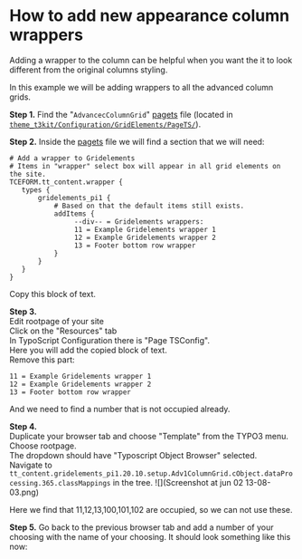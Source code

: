 # How to add new appearance column wrappers

Adding a wrapper to the column can be helpful when you want the it to look different from the original columns styling.

In this example we will be adding wrappers to all the advanced column grids.

**Step 1.** Find the "```AdvancecColumnGrid```" [pagets](https://github.com/t3kit/theme_t3kit/blob/master/Configuration/GridElements/PageTS/AdvColumnGrid.pagets) file (located in [```theme_t3kit/Configuration/GridElements/PageTS/```](https://github.com/t3kit/theme_t3kit/blob/master/Configuration/GridElements/PageTS/)).  

**Step 2.** Inside the [pagets](https://github.com/t3kit/theme_t3kit/blob/master/Configuration/ContentElements/Quote.pagets) file we will find a section that we will need:
```
# Add a wrapper to Gridelements
# Items in "wrapper" select box will appear in all grid elements on the site.
TCEFORM.tt_content.wrapper {
   types {
       gridelements_pi1 {
           # Based on that the default items still exists.
           addItems {
                --div-- = Gridelements wrappers:
                11 = Example Gridelements wrapper 1
                12 = Example Gridelements wrapper 2
                13 = Footer bottom row wrapper
           }
       }
   }
}
```
Copy this block of text.

**Step 3.**  
Edit rootpage of your site   
Click on the "Resources" tab  
In TypoScript Configuration there is "Page TSConfig".    
Here you will add the copied block of text.  
Remove this part: 
```
11 = Example Gridelements wrapper 1
12 = Example Gridelements wrapper 2
13 = Footer bottom row wrapper
```
And we need to find a number that is not occupied already.

**Step 4.**  
Duplicate your browser tab and choose "Template" from the TYPO3 menu.  
Choose rootpage.  
The dropdown should have "Typoscript Object Browser" selected.  
Navigate to ```tt_content.gridelements_pi1.20.10.setup.Adv1ColumnGrid.cObject.dataProcessing.365.classMappings``` in the tree. ![](Screenshot at jun 02 13-08-03.png)

Here we find that 11,12,13,100,101,102 are occupied, so we can not use these.

**Step 5.** Go back to the previous browser tab and add a number of your choosing with the name of your choosing.
It should look something like this now: